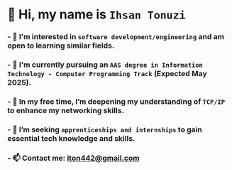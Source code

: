 # 👋 Hi, my name is **`Ihsan Tonuzi`**

### - 👀 I'm interested in **`software development/engineering`** and am open to learning similar fields.
### - 🌱 I'm currently pursuing an **`AAS degree in Information Technology - Computer Programming Track`** (Expected May 2025).
### - 📖 In my free time, I’m deepening my understanding of **`TCP/IP`** to enhance my networking skills.
### - 💞️ I’m seeking **`apprenticeships and internships`** to gain essential tech knowledge and skills.
### - 📫 Contact me: **[iton442@gmail.com](mailto:iton442@gmail.com)**
<!---
iton0/iton0 is a ✨ special ✨ repository because its `README.md` (this file) appears on your GitHub profile.
You can click the Preview link to take a look at your changes.
--->

